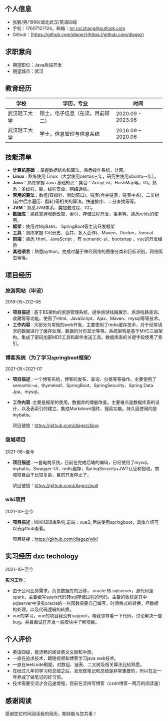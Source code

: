 ## 个人信息

- 张鹏/男/1998/湖北武汉/英语四级
- 手机：17607127124，邮箱：mr.roczhang@outlook.com
- Github：[https://github.com/dlagez](https://github.com/dlagez)

## 求职意向

- 期望职位：Java后端开发
- 期望城市：武汉

## 教育经历

| 学校         | 学历，专业                       | 时间              |
| ------------ | -------------------------------- | ----------------- |
| 武汉轻工大学 | 硕士，电子信息（在读，目前研二） | 2020.09 - 2023.06 |
| 武汉轻工大学 | 学士，信息管理与信息系统         | 2016.09 ~ 2020.06 |


## 技能清单

- **计算机基础** ：掌握数据结构和算法，熟悉操作系统、计网。
- **Linux** : 熟练使用 Linux（大学使用centos三年，研究生使用ubuntu一年）。
- **Java**：熟练掌握 Java 基础知识：集合：ArrayList、HashMap等，IO。熟悉：多线程、锁、线程安全、网络通信。
- **常用的算法**：数组(双指针、滑动窗口)、链表(合并链表，链表中点)、二叉树(前中后序遍历、翻转)等相关的算法。快速排序、二分查找等等。
- **JVM**：熟悉JVM体系、类加载过程、GC。
- **数据库**：熟练掌握增删改查、索引、存储过程开发、事务等。熟悉reids的使用。
- **框架**：使用过MyBatis、 SpringBoot等主流开发框架
- **工具**：熟练掌握 Git(分支、合并、多人合作)、Maven、Docker、tomcat
- **前端**：熟悉 Html、JavaScript ，有 semantic-ui、bootstrap 、vue的开发经验
- **其他语言**：熟悉python，完成过基于神经网络的图像分类和目标识别，网络爬虫等等。

## 项目经历 

### 旅游网站（毕设）

2019-05~202-06 

- **项目描述** : 基于BS架构的旅游管理系统，提供旅游线路展示、旅游线路查询、收藏等等功能。使用了Html、JavaScript、Ajax、Maven、mysql等等技术。
- **工作内容** : 大部分为常规的web开发，主要使用了redis缓存技术，对于经常请求的数据进行了缓存处理，数据的分页显示等等。系统架构是基于MVC三层架构。集成了密码加密MD5工具和邮件发送工具。数据库表的关键字段使用了索引。

### 博客系统（为了学习springboot框架）

2021-05~2021-07  

- **项目描述** : 一个博客系统，博客的发布、查询、分类等等操作。主要使用了semantic-ui、thymeleaf、SpringBoot、SpringSecurity、Spring Data Jpa、mysql。

- **工作内容** :主要是框架的使用，数据库的增删改查。主要难点是数据库表的设计，以及表索引的建立、集成Markdown插件、搜索功能。持久层使用的是mybatis。

  项目链接：https://github.com/dlagez/blog

### 商城项目

2021-08~至今  

- **项目描述** : 一套电商系统，目前在完成后端的编码，已经使用了mysql，mybatis，Swagger-UI，redis缓存，SpringSecurity+JWT认证和授权。商城项目由于比较复杂，目前开发停止了。

  项目链接：https://github.com/dlagez/mall

### wiki项目

2021-10~至今  

- **项目描述** : WIKI知识库系统,前端：vue3, 后端使用springboot，具体介绍可以去github查看。

  项目链接：https://github.com/dlagez/wiki

## 实习经历 dxc techology

2021-10~至今   

**实习工作**：

- 由于公司业务需求，负责数据库的迁移， oracle 转 sqlserver，源代码是spark，主要编写spark代码转sql存储过程的代码。主要的收获是其中sqlserver中没有oracle的一些函数需要自己编写，时间格式的转换，坏数据的处理，以及代码逻辑的转换。
- vue的学习，vue的项目我没有support，帮我领导看一下代码，讨论解决一些bug。并且尝试在开发一些模块中了解项目。

## 个人评价

- 英语四级，能流畅的阅读英文文献和手册。
- 一直在追求技术，跟随视频和博客学习java web技术。
- 一直在leetcode刷题，对数组、链表、二叉树及相关算法比较熟悉。
- 在经过几年的学习和总结之后，发现做笔记和总结是非常重要的，所以在近一年养成了做笔记的好习惯。
- 技术需要交流才会迅速增强，目前在坚持写博客（csdn博客一两万的阅读量）

## 感谢阅读

感谢您花时间阅读我的简历，期待能与您共事！

